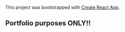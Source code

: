 This project was bootstrapped with [Create React App](https://github.com/facebook/create-react-app).

## Portfolio purposes ONLY!!



